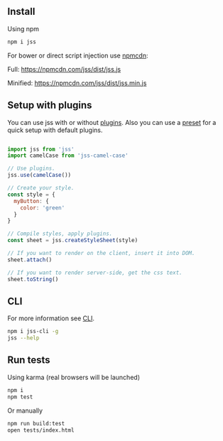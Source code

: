 ## Install

Using npm

```bash
npm i jss
```

For bower or direct script injection use [npmcdn](https://npmcdn.com):

Full:
https://npmcdn.com/jss/dist/jss.js

Minified:
https://npmcdn.com/jss/dist/jss.min.js

## Setup with plugins

You can use jss with or without [plugins](https://github.com/cssinjs?query=jss-).
Also you can use a [preset](https://github.com/cssinjs/jss-preset-default) for a quick setup with default plugins.

```javascript

import jss from 'jss'
import camelCase from 'jss-camel-case'

// Use plugins.
jss.use(camelCase())

// Create your style.
const style = {
  myButton: {
    color: 'green'
  }
}

// Compile styles, apply plugins.
const sheet = jss.createStyleSheet(style)

// If you want to render on the client, insert it into DOM.
sheet.attach()

// If you want to render server-side, get the css text.
sheet.toString()
```

## CLI

For more information see [CLI](https://github.com/cssinjs/jss-cli).

```bash
npm i jss-cli -g
jss --help
```

## Run tests

Using karma (real browsers will be launched)

```bash
npm i
npm test
```

Or manually

```bash
npm run build:test
open tests/index.html
```


